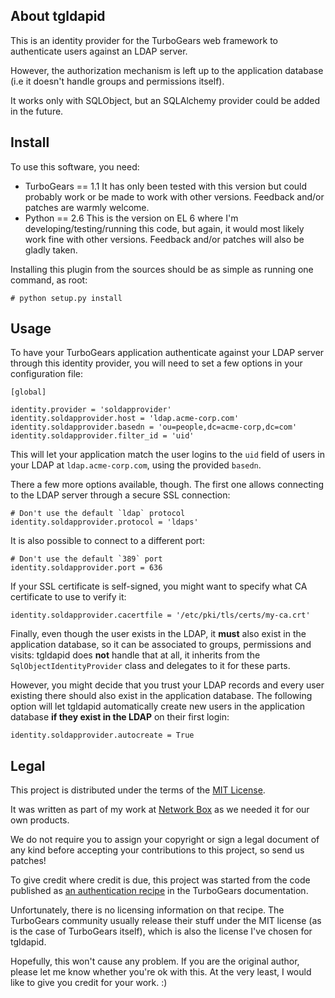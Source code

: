 ## About tgldapid

This is an identity provider for the TurboGears web framework to authenticate
users against an LDAP server.

However, the authorization mechanism is left up to the application database
(i.e it doesn't handle groups and permissions itself).

It works only with SQLObject, but an SQLAlchemy provider could be added in the
future.


## Install

To use this software, you need:

* TurboGears == 1.1
  It has only been tested with this version but could probably work or be made
  to work with other versions. Feedback and/or patches are warmly welcome.
* Python == 2.6
  This is the version on EL 6 where I'm developing/testing/running this code,
  but again, it would most likely work fine with other versions.
  Feedback and/or patches will also be gladly taken.

Installing this plugin from the sources should be as simple as running one
command, as root:

```
# python setup.py install
```


## Usage

To have your TurboGears application authenticate against your LDAP server
through this identity provider, you will need to set a few options in your
configuration file:

```
[global]

identity.provider = 'soldapprovider'
identity.soldapprovider.host = 'ldap.acme-corp.com'
identity.soldapprovider.basedn = 'ou=people,dc=acme-corp,dc=com'
identity.soldapprovider.filter_id = 'uid'
```

This will let your application match the user logins to the `uid` field of
users in your LDAP at `ldap.acme-corp.com`, using the provided `basedn`.

There a few more options available, though. The first one allows connecting to
the LDAP server through a secure SSL connection:

```
# Don't use the default `ldap` protocol
identity.soldapprovider.protocol = 'ldaps'
```

It is also possible to connect to a different port:

```
# Don't use the default `389` port
identity.soldapprovider.port = 636
```

If your SSL certificate is self-signed, you might want to specify what CA
certificate to use to verify it:

```
identity.soldapprovider.cacertfile = '/etc/pki/tls/certs/my-ca.crt'
```

Finally, even though the user exists in the LDAP, it **must** also exist in
the application database, so it can be associated to groups, permissions and
visits: tgldapid does **not** handle that at all, it inherits from the
`SqlObjectIdentityProvider` class and delegates to it for these parts.

However, you might decide that you trust your LDAP records and every user
existing there should also exist in the application database. The following
option will let tgldapid automatically create new users in the application
database **if they exist in the LDAP** on their first login:

```
identity.soldapprovider.autocreate = True
```


## Legal

This project is distributed under the terms of the
[MIT License](http://opensource.org/licenses/MIT).

It was written as part of my work at [Network Box](http://www.network-box.com)
as we needed it for our own products.

We do not require you to assign your copyright or sign a legal document of any
kind before accepting your contributions to this project, so send us patches!

To give credit where credit is due, this project was started from the code
published as [an authentication recipe](http://turbogears.org/1.0/docs/Identity/Recipes.html#authenticate-against-an-ldap-server-updated)
in the TurboGears documentation.

Unfortunately, there is no licensing information on that recipe. The
TurboGears community usually release their stuff under the MIT license (as is
the case of TurboGears itself), which is also the license I've chosen for
tgldapid.

Hopefully, this won't cause any problem. If you are the original author,
please let me know whether you're ok with this. At the very least, I would
like to give you credit for your work. :)
